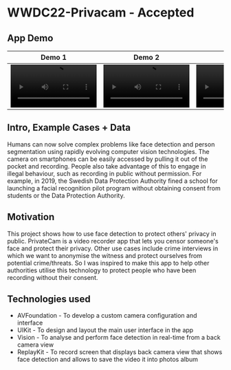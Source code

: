 # WWDC22-Privacam - Accepted

## App Demo

Demo 1 | Demo 2 | Demo 3
:-: | :-: | :-:
<video src='https://user-images.githubusercontent.com/59039044/170227936-719407fa-ad20-4d43-9fb8-1152d42d8b37.mov' width=200/> | <video src='https://user-images.githubusercontent.com/59039044/170228372-2352d876-3527-4332-b9c1-a7e6e1f8dba3.mov' width=200/> | <video src='https://user-images.githubusercontent.com/59039044/170228351-18da7b19-59f7-451a-a011-4ed6ff078643.mov' width=200/>

## Intro, Example Cases + Data
Humans can now solve complex problems like face detection and person segmentation using rapidly evolving computer vision technologies. The camera on smartphones can be easily accessed by pulling it out of the pocket and recording. People also take advantage of this to engage in illegal behaviour, such as recording in public without permission. For example, in 2019, the Swedish Data Protection Authority fined a school for launching a facial recognition pilot program without obtaining consent from students or the Data Protection Authority.

## Motivation
This project shows how to use face detection to protect others' privacy in public. PrivateCam is a video recorder app that lets you censor someone's face and protect their privacy. Other use cases include crime interviews in which we want to anonymise the witness and protect ourselves from potential crime/threats. So I was inspired to make this app to help other authorities utilise this technology to protect people who have been recording without their consent.

## Technologies used 

- AVFoundation - To develop a custom camera configuration and interface
- UIKit - To design and layout the main user interface in the app
- Vision - To analyse and perform face detection in real-time from a back camera view 
- ReplayKit - To record screen that displays back camera view that shows face detection and allows to save the video it into photos album
















